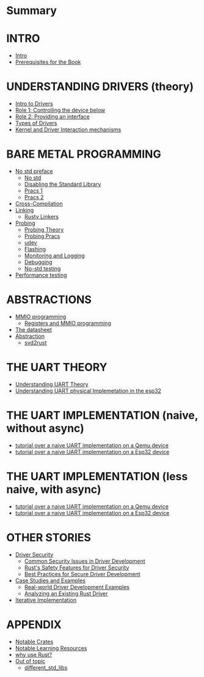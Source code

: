 # Summary

# INTRO
- [Intro](./intro/intro.md)
- [Prerequisites for the Book](./intro/prerequisites.md) 


# UNDERSTANDING DRIVERS (theory)
- [Intro to Drivers](./understanding_drivers/understanding_drivers.md)
- [Role 1: Controlling the device below](./understanding_drivers/controlling_the_device_below.md)
- [Role 2: Providing an interface](./understanding_drivers/providing_an_interface.md)
- [Types of Drivers](./understanding_drivers/types_of_drivers.md)
- [Kernel and Driver Interaction mechanisms]()


# BARE METAL PROGRAMMING
- [No std preface](./bare_metal/the_no_std_preface.md)
  - [No std](./bare_metal/no_std/the_no_std_intro.md)
  - [Disabling the Standard Library](./bare_metal/no_std/removing_std_lib.md)
  - [Pracs 1](./bare_metal/no_std/pracs_1.md)
  - [Pracs 2](./bare_metal/no_std/pracs_2.md)
- [Cross-Compilation](./bare_metal/cross_compilation/cross_compilation.md)
- [Linking](./bare_metal/linking/linking.md)
  - [Rusty Linkers](./bare_metal/linking/rusty_linkers.md)
- [Probing](./bare_metal/probing/probing_preface.md)
  - [Probing Theory](./bare_metal/probing/probing_theory_1.md)
  - [Probing Pracs](./bare_metal/probing/pracs.md)
   - [udev](./bare_metal/probing/udev.md)
   - [Flashing](./bare_metal/probing/flashing.md)
   - [Monitoring and Logging]()
   - [Debugging]()
  - [No-std testing]()
- [Performance testing]()


# ABSTRACTIONS
- [MMIO programming]()
  - [Registers and MMIO programming](./registers_and_mmio_programming.md)
- [The datasheet](./knowing_your_hardware.md)
- [Abstraction]()
  - [svd2rust](./svd2rust.md)


# THE UART THEORY
- [Understanding UART Theory]()
- [Understanding UART physical Implemetation in the esp32]()

# THE UART IMPLEMENTATION (naive, without async)
- [tutorial over a naive UART implementation on a Qemu device]()
- [tutorial over a naive UART implementation on a Esp32 device]()


# THE UART IMPLEMENTATION (less naive, with async)
- [tutorial over a naive UART implementation on a Qemu device]()
- [tutorial over a naive UART implementation on a Esp32 device]()


# OTHER STORIES
- [Driver Security]()
  - [Common Security Issues in Driver Development]()
  - [Rust's Safety Features for Driver Security]()
  - [Best Practices for Secure Driver Development]()
- [Case Studies and Examples]()
  - [Real-world Driver Development Examples]()
  - [Analyzing an Existing Rust Driver]()
- [Iterative Implementation]()

# APPENDIX
- [Notable Crates](./notable_crates.md)
- [Notable Learning Resources]()
- [why use Rust?](./why_embedded_rust.md)
- [Out of topic]()
  - [different_std_libs](./misc/different_std_libs.md)
